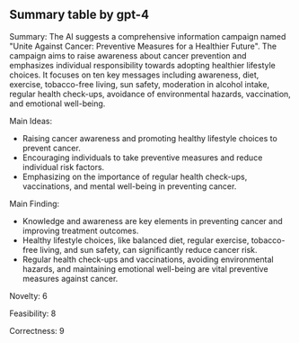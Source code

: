 ## Summary table by gpt-4
Summary: 
The AI suggests a comprehensive information campaign named "Unite Against Cancer: Preventive Measures for a Healthier Future". The campaign aims to raise awareness about cancer prevention and emphasizes individual responsibility towards adopting healthier lifestyle choices. It focuses on ten key messages including awareness, diet, exercise, tobacco-free living, sun safety, moderation in alcohol intake, regular health check-ups, avoidance of environmental hazards, vaccination, and emotional well-being.

Main Ideas: 
- Raising cancer awareness and promoting healthy lifestyle choices to prevent cancer.
- Encouraging individuals to take preventive measures and reduce individual risk factors.
- Emphasizing on the importance of regular health check-ups, vaccinations, and mental well-being in preventing cancer.

Main Finding: 
- Knowledge and awareness are key elements in preventing cancer and improving treatment outcomes.
- Healthy lifestyle choices, like balanced diet, regular exercise, tobacco-free living, and sun safety, can significantly reduce cancer risk.
- Regular health check-ups and vaccinations, avoiding environmental hazards, and maintaining emotional well-being are vital preventive measures against cancer.

Novelty: 
6

Feasibility: 
8

Correctness: 
9
